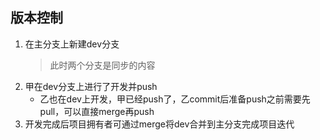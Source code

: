 ## 版本控制

1. 在主分支上新建dev分支
    > 此时两个分支是同步的内容
2. 甲在dev分支上进行了开发并push
    - 乙也在dev上开发，甲已经push了，乙commit后准备push之前需要先pull，可以直接merge再push
3. 开发完成后项目拥有者可通过merge将dev合并到主分支完成项目迭代
